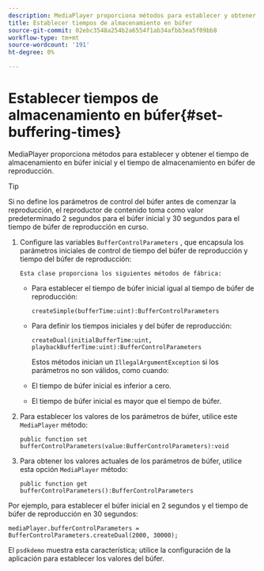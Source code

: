 ```yaml
---
description: MediaPlayer proporciona métodos para establecer y obtener el tiempo de almacenamiento en búfer inicial y el tiempo de almacenamiento en búfer de reproducción.
title: Establecer tiempos de almacenamiento en búfer
source-git-commit: 02ebc3548a254b2a6554f1ab34afbb3ea5f09bb8
workflow-type: tm+mt
source-wordcount: '191'
ht-degree: 0%

---
```


# Establecer tiempos de almacenamiento en búfer{#set-buffering-times}

MediaPlayer proporciona métodos para establecer y obtener el tiempo de almacenamiento en búfer inicial y el tiempo de almacenamiento en búfer de reproducción.

>[!TIP]
>
>Si no define los parámetros de control del búfer antes de comenzar la reproducción, el reproductor de contenido toma como valor predeterminado 2 segundos para el búfer inicial y 30 segundos para el tiempo de búfer de reproducción en curso.

1. Configure las variables `BufferControlParameters` , que encapsula los parámetros iniciales de control de tiempo del búfer de reproducción y tiempo del búfer de reproducción:

       Esta clase proporciona los siguientes métodos de fábrica:
   
   * Para establecer el tiempo de búfer inicial igual al tiempo de búfer de reproducción:

     ```
     createSimple(bufferTime:uint):BufferControlParameters
     ```

   * Para definir los tiempos iniciales y del búfer de reproducción:

     ```
     createDual(initialBufferTime:uint, playbackBufferTime:uint):BufferControlParameters 
     ```

     Estos métodos inician un `IllegalArgumentException` si los parámetros no son válidos, como cuando:

   * El tiempo de búfer inicial es inferior a cero.
   * El tiempo de búfer inicial es mayor que el tiempo de búfer.

1. Para establecer los valores de los parámetros de búfer, utilice este `MediaPlayer` método:

   ```
   public function set bufferControlParameters(value:BufferControlParameters):void
   ```

1. Para obtener los valores actuales de los parámetros de búfer, utilice esta opción `MediaPlayer` método:

   ```
   public function get bufferControlParameters():BufferControlParameters
   ```

<!--<a id="example_B5C5004188574D8D8AB8525742767280"></a>-->

Por ejemplo, para establecer el búfer inicial en 2 segundos y el tiempo de búfer de reproducción en 30 segundos:

```
mediaPlayer.bufferControlParameters = BufferControlParameters.createDual(2000, 30000); 
```

El `psdkdemo` muestra esta característica; utilice la configuración de la aplicación para establecer los valores del búfer.
